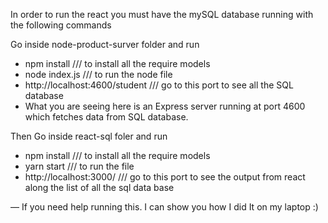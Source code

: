 In order to run the react you must have the mySQL database running with the following commands 

Go inside node-product-surver folder and run 
- npm install         /// to install all the require models 
- node index.js      /// to run the node file 
- http://localhost:4600/student     /// go to this port to see all the SQL database 
- What you are seeing here is an Express server running at port 4600 which fetches data from SQL database.

Then  Go inside react-sql foler and run 
- npm install      /// to install all the require models 
- yarn start       /// to run the file 
- http://localhost:3000/    /// go to this port to see the output from react along the list of all the sql data base  

— If you need help running this. I can show you how I did It on my laptop :) 
